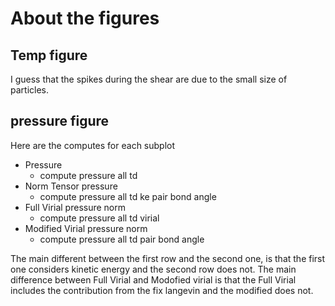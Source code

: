 # About the figures

## Temp figure
I guess that the spikes during the shear are due to the small size of particles.

## pressure figure
Here are the computes for each subplot
- Pressure
    - compute pressure all td
- Norm Tensor pressure
    - compute pressure all td ke pair bond angle
- Full Virial pressure norm
    - compute pressure all td virial
- Modified Virial pressure norm
    - compute pressure all td pair bond angle

The main different between the first row and the second one, is that the first one considers kinetic energy and the second row does not.
The main difference between Full Virial and Modofied virial is that the Full Virial includes the contribution from the fix langevin and the modified does not.
